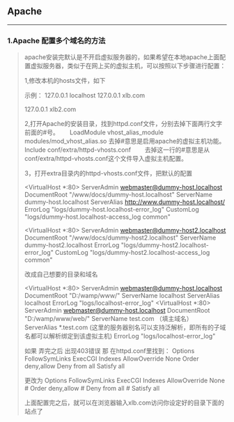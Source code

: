 ## Apache

---

### 1.Apache 配置多个域名的方法

> apache安装完默认是不开启虚拟服务器的，如果希望在本地apache上面配置虚拟服务器，类似于在网上买的虚拟主机，可以按照以下步骤进行配置：
>
> 1,修改本机的hosts文件，如下
>
>  示例：
> 127.0.0.1 localhost
> 127.0.0.1 xlb.com
>
> 127.0.0.1 xlb2.com
>
> 2,打开Apache的安装目录，找到httpd.conf文件，分别去掉下面两行文字前面的#号。　　
> LoadModule vhost_alias_module modules/mod_vhost_alias.so
> 去掉#意思是启用apache的虚拟主机功能。　　
> Include conf/extra/httpd-vhosts.conf　　
> 去掉这一行的#意思是从conf/extra/httpd-vhosts.conf这个文件导入虚拟主机配置。
>
> 3，打开extra目录内的httpd-vhosts.conf文件，把默认的配置
>
> <VirtualHost *:80>
>     ServerAdmin [webmaster@dummy-host.localhost](http://blog.csdn.net/harryxlb/article/details/6873765)
>     DocumentRoot "/www/docs/dummy-host.localhost"
>     ServerName dummy-host.localhost
>     ServerAlias http://www.dummy-host.localhost/
>     ErrorLog "logs/dummy-host.localhost-error_log"
>     CustomLog "logs/dummy-host.localhost-access_log common"
> </VirtualHost>
>
> <VirtualHost *:80>
>     ServerAdmin webmaster@dummy-host2.localhost
>     DocumentRoot "/www/docs/dummy-host2.localhost"
>     ServerName dummy-host2.localhost
>     ErrorLog "logs/dummy-host2.localhost-error_log"
>     CustomLog "logs/dummy-host2.localhost-access_log common"
> </VirtualHost>
>
> 改成自己想要的目录和域名
>
> <VirtualHost *:80>
>     ServerAdmin webmaster@dummy-host.localhost
>     DocumentRoot "D:/wamp/www/"
>     ServerName localhost
>     ServerAlias localhost
>     ErrorLog "logs/localhost-error_log"
> </VirtualHost>
> <VirtualHost *:80>
>     ServerAdmin webmaster@dummy-host.localhost
>     DocumentRoot "D:/wamp/www/web/"
>     ServerName test.com （填主域名）
>     ServerAlias *.test.com (这里的服务器别名可以支持泛解析，即所有的子域名都可以解析绑定到该虚拟主机)
>     ErrorLog "logs/localhost-error_log"
> </VirtualHost>
>
> 如果 弄完之后 出现403错误 那 在httpd.conf里找到：
> <Directory />
> Options FollowSymLinks ExecCGI Indexes
> AllowOverride None
> Order deny,allow
> Deny from all
> Satisfy all
> </Directory>
>
> 更改为
> <Directory />
> Options FollowSymLinks ExecCGI Indexes
> AllowOverride None
> \# Order deny,allow
> \# Deny from all
> \# Satisfy all
> </Directory>
>
> 上面配置完之后，就可以在浏览器输入xlb.com访问你设定好的目录下面的站点了
